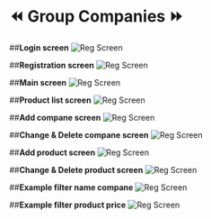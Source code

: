 # ⏪ **Group Companies** ⏩


##**Login screen**
![Reg Screen](https://github.com/Alex-tech-it/Android-EducationProjects/blob/main/Img/reg.jpg)

##**Registration screen**
![Reg Screen](https://github.com/Alex-tech-it/Android-EducationProjects/blob/main/Img/reg.jpg)

##**Main screen**
![Reg Screen](https://github.com/Alex-tech-it/Android-EducationProjects/blob/main/Img/main_activity.jpg)

##**Product list screen**
![Reg Screen](https://github.com/Alex-tech-it/Android-EducationProjects/blob/main/Img/products_list.jpg)

##**Add compane screen**
![Reg Screen](https://github.com/Alex-tech-it/Android-EducationProjects/blob/main/Img/add_compane.jpg)

##**Change & Delete compane screen**
![Reg Screen](https://github.com/Alex-tech-it/Android-EducationProjects/blob/main/Img/Change_delete_compane.jpg)

##**Add product screen**
![Reg Screen](https://github.com/Alex-tech-it/Android-EducationProjects/blob/main/Img/add_product.jpg)

##**Change & Delete product screen**
![Reg Screen](https://github.com/Alex-tech-it/Android-EducationProjects/blob/main/Img/change_delete_product.jpg)

##**Example filter name compane**
![Reg Screen](https://github.com/Alex-tech-it/Android-EducationProjects/blob/main/Img/filter_name_compane.jpg)


##**Example filter product price**
![Reg Screen](https://github.com/Alex-tech-it/Android-EducationProjects/blob/main/Img/filter_price_product.jpg)


